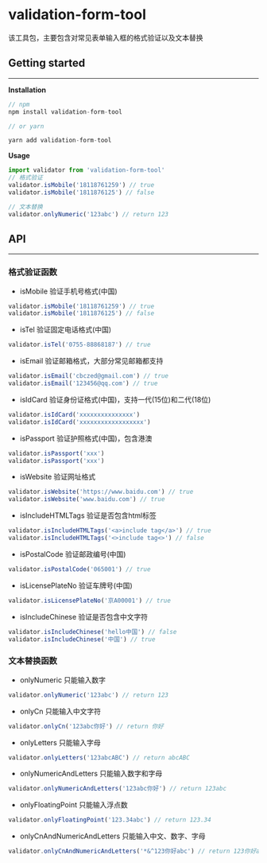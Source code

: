 # validation-form-tool
该工具包，主要包含对常见表单输入框的格式验证以及文本替换


## Getting started
<hr>

**Installation**
```javascript
// npm
npm install validation-form-tool

// or yarn

yarn add validation-form-tool
```

**Usage**
```javascript
import validator from 'validation-form-tool'
// 格式验证
validator.isMobile('18118761259') // true
validator.isMobile('1811876125') // false

// 文本替换
validator.onlyNumeric('123abc') // return 123
```

## API
<hr>

### 格式验证函数

* isMobile
验证手机号格式(中国)
```javascript
validator.isMobile('18118761259') // true
validator.isMobile('1811876125') // false
```

* isTel
验证固定电话格式(中国)
```javascript
validator.isTel('0755-88868187') // true
```

* isEmail
验证邮箱格式，大部分常见邮箱都支持
```javascript
validator.isEmail('cbczed@gmail.com') // true
validator.isEmail('123456@qq.com') // true
```

* isIdCard
验证身份证格式(中国)，支持一代(15位)和二代(18位)
```javascript
validator.isIdCard('xxxxxxxxxxxxxxx')
validator.isIdCard('xxxxxxxxxxxxxxxxxx')
```

* isPassport
验证护照格式(中国)，包含港澳
```javascript
validator.isPassport('xxx')
validator.isPassport('xxx')
```

* isWebsite
验证网址格式
```javascript
validator.isWebsite('https://www.baidu.com') // true
validator.isWebsite('www.baidu.com') // true
```

* isIncludeHTMLTags
验证是否包含html标签
```javascript
validator.isIncludeHTMLTags('<a>include tag</a>') // true
validator.isIncludeHTMLTags('<>include tag<>') // false
```

* isPostalCode
验证邮政编号(中国)
```javascript
validator.isPostalCode('065001') // true
```

* isLicensePlateNo
验证车牌号(中国)
```javascript
validator.isLicensePlateNo('京A00001') // true
```

* isIncludeChinese
验证是否包含中文字符
```javascript
validator.isIncludeChinese('hello中国') // false
validator.isIncludeChinese('中国') // true
```

### 文本替换函数

* onlyNumeric
只能输入数字
```javascript
validator.onlyNumeric('123abc') // return 123
```

* onlyCn
只能输入中文字符
```javascript
validator.onlyCn('123abc你好') // return 你好
```

* onlyLetters
只能输入字母
```javascript
validator.onlyLetters('123abcABC') // return abcABC
```

* onlyNumericAndLetters
只能输入数字和字母
```javascript
validator.onlyNumericAndLetters('123abc你好') // return 123abc
```

* onlyFloatingPoint
只能输入浮点数
```javascript
validator.onlyFloatingPoint('123.34abc') // return 123.34
```

* onlyCnAndNumericAndLetters
只能输入中文、数字、字母
```javascript
validator.onlyCnAndNumericAndLetters('*&^123你好abc') // return 123你好abc
```
